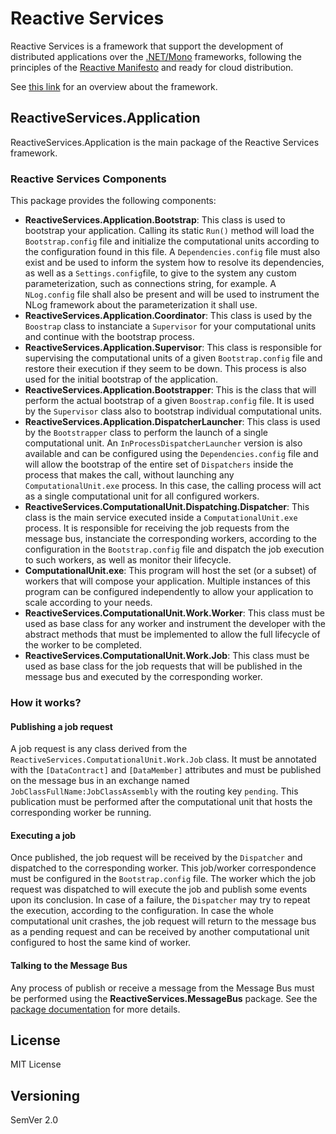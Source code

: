 # Reactive Services

Reactive Services is a framework that support the development of distributed applications over the [.NET/Mono](http://www.mono-project.com/) frameworks, following the principles of the [Reactive Manifesto](http://www.reactivemanifesto.org) and ready for cloud distribution.

See [this link](http://reactiveservices.github.io) for an overview about the framework.

## ReactiveServices.Application

ReactiveServices.Application is the main package of the Reactive Services framework.

### Reactive Services Components

This package provides the following components:

- **ReactiveServices.Application.Bootstrap**: This class is used to bootstrap your application. Calling its static `Run()` method will load the `Bootstrap.config` file and initialize the computational units according to the configuration found in this file. A `Dependencies.config` file must also exist and be used to inform the system how to resolve its dependencies, as well as a `Settings.config`file, to give to the system any custom parameterization, such as connections string, for example. A `NLog.config` file shall also be present and will be used to instrument the NLog framework about the parameterization it shall use.
- **ReactiveServices.Application.Coordinator**: This class is used by the `Boostrap` class to instanciate a `Supervisor` for your computational units and continue with the bootstrap process.
- **ReactiveServices.Application.Supervisor**: This class is responsible for supervising the computational units of a given `Bootstrap.config` file and restore their execution if they seem to be down. This process is also used for the initial bootstrap of the application.
- **ReactiveServices.Application.Bootstrapper**: This is the class that will perform the actual bootstrap of a given `Boostrap.config` file. It is used by the `Supervisor` class also to bootstrap individual computational units.
- **ReactiveServices.Application.DispatcherLauncher**: This class is used by the `Bootstrapper` class to perform the launch of a single computational unit. An `InProcessDispatcherLauncher` version is also available and can be configured using the `Dependencies.config` file and will allow the bootstrap of the entire set of `Dispatchers` inside the process that makes the call, without launching any `ComputationalUnit.exe` process. In this case, the calling process will act as a single computational unit for all configured workers.
- **ReactiveServices.ComputationalUnit.Dispatching.Dispatcher**: This class is the main service executed inside a `ComputationalUnit.exe` process. It is responsible for receiving the job requests from the message bus, instanciate the corresponding workers, according to the configuration in the `Bootstrap.config` file and dispatch the job execution to such workers, as well as monitor their lifecycle.
- **ComputationalUnit.exe**: This program will host the set (or a subset) of workers that will compose your application. Multiple instances of this program can be configured independently to allow your application to scale according to your needs.
- **ReactiveServices.ComputationalUnit.Work.Worker**: This class must be used as base class for any worker and instrument the developer with the abstract methods that must be implemented to allow the full lifecycle of the worker to be completed.
- **ReactiveServices.ComputationalUnit.Work.Job**: This class must be used as base class for the job requests that will be published in the message bus and executed by the corresponding worker.

### How it works?

#### Publishing a job request

A job request is any class derived from the `ReactiveServices.ComputationalUnit.Work.Job` class. It must be annotated with the `[DataContract]` and `[DataMember]` attributes and must be published on the message bus in an exchange named `JobClassFullName:JobClassAssembly` with the routing key `pending`. This publication must be performed after the computational unit that hosts the corresponding worker be running.

#### Executing a job

Once published, the job request will be received by the `Dispatcher` and dispatched to the corresponding worker. This job/worker correspondence must be configured in the `Bootstrap.config` file.
The worker which the job request was dispatched to will execute the job and publish some events upon its conclusion. In case of a failure, the `Dispatcher` may try to repeat the execution, according to the configuration. In case the whole computational unit crashes, the job request will return to the message bus as a pending request and can be received by another computational unit configured to host the same kind of worker.

#### Talking to the Message Bus

Any process of publish or receive a message from the Message Bus must be performed using the **ReactiveServices.MessageBus** package. See the [package documentation](https://github.com/ReactiveServices/ReactiveServices.MessageBus) for more details.

## License

MIT License

## Versioning

SemVer 2.0